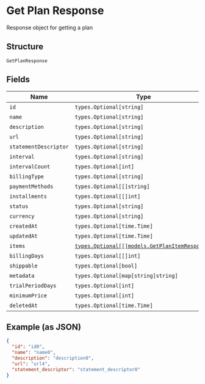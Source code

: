 
# Get Plan Response

Response object for getting a plan

## Structure

`GetPlanResponse`

## Fields

| Name | Type | Tags | Description |
|  --- | --- | --- | --- |
| `id` | `types.Optional[string]` | Optional | - |
| `name` | `types.Optional[string]` | Optional | - |
| `description` | `types.Optional[string]` | Optional | - |
| `url` | `types.Optional[string]` | Optional | - |
| `statementDescriptor` | `types.Optional[string]` | Optional | - |
| `interval` | `types.Optional[string]` | Optional | - |
| `intervalCount` | `types.Optional[int]` | Optional | - |
| `billingType` | `types.Optional[string]` | Optional | - |
| `paymentMethods` | `types.Optional[[]string]` | Optional | - |
| `installments` | `types.Optional[[]int]` | Optional | - |
| `status` | `types.Optional[string]` | Optional | - |
| `currency` | `types.Optional[string]` | Optional | - |
| `createdAt` | `types.Optional[time.Time]` | Optional | - |
| `updatedAt` | `types.Optional[time.Time]` | Optional | - |
| `items` | [`types.Optional[[]models.GetPlanItemResponse]`](../../doc/models/get-plan-item-response.md) | Optional | - |
| `billingDays` | `types.Optional[[]int]` | Optional | - |
| `shippable` | `types.Optional[bool]` | Optional | - |
| `metadata` | `types.Optional[map[string]string]` | Optional | - |
| `trialPeriodDays` | `types.Optional[int]` | Optional | - |
| `minimumPrice` | `types.Optional[int]` | Optional | - |
| `deletedAt` | `types.Optional[time.Time]` | Optional | - |

## Example (as JSON)

```json
{
  "id": "id0",
  "name": "name0",
  "description": "description0",
  "url": "url4",
  "statement_descriptor": "statement_descriptor0"
}
```

